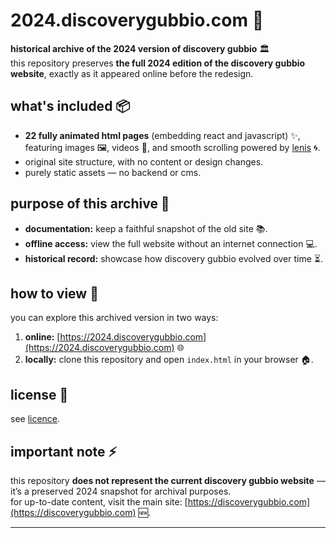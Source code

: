 # 2024.discoverygubbio.com 🌟

**historical archive of the 2024 version of discovery gubbio** 🏛️  
this repository preserves **the full 2024 edition of the discovery gubbio website**, exactly as it appeared online before the redesign.

## what's included 📦
- **22 fully animated html pages** (embedding react and javascript) ✨, featuring images 🖼️, videos 🎥, and smooth scrolling powered by [lenis](https://github.com/studio-freight/lenis) 🌀.
- original site structure, with no content or design changes.
- purely static assets — no backend or cms.

## purpose of this archive 🎯
- **documentation:** keep a faithful snapshot of the old site 📚.  
- **offline access:** view the full website without an internet connection 💻.  
- **historical record:** showcase how discovery gubbio evolved over time ⏳.  

## how to view 👀
you can explore this archived version in two ways:
1. **online:** [https://2024.discoverygubbio.com](https://2024.discoverygubbio.com) 🌐  
2. **locally:** clone this repository and open `index.html` in your browser 🏠.

## license 📝
see [licence](licence.md).

## important note ⚡
this repository **does not represent the current discovery gubbio website** — it’s a preserved 2024 snapshot for archival purposes.  
for up-to-date content, visit the main site: [https://discoverygubbio.com](https://discoverygubbio.com) 🆕.

---
